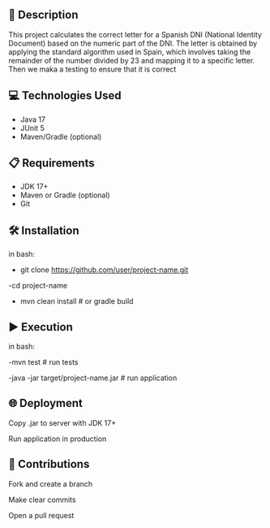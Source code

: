 ## 📄 Description

This project calculates the correct letter for a Spanish DNI (National Identity Document) based on the numeric part of the DNI. The letter is obtained by applying the standard algorithm used in Spain, which involves taking the remainder of the number divided by 23 and mapping it to a specific letter. Then we maka a testing to ensure that it is correct

## 💻 Technologies Used
- Java 17
- JUnit 5
- Maven/Gradle (optional)

## 📋 Requirements
- JDK 17+
- Maven or Gradle (optional)
- Git

## 🛠️ Installation
in bash:

- git clone https://github.com/user/project-name.git
  
-cd project-name

- mvn clean install  # or gradle build

## ▶️ Execution

in bash:

-mvn test  # run tests

-java -jar target/project-name.jar  # run application

## 🌐 Deployment
Copy .jar to server with JDK 17+

Run application in production

## 🤝 Contributions

Fork and create a branch

Make clear commits

Open a pull request


